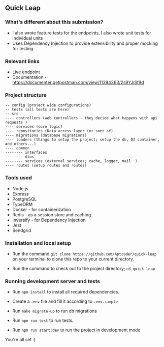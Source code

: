 ## Quick Leap

### What's different about this submission?

-   I also wrote feature tests for the endpoints, I also wrote unit tests for individual units
-   Uses Dependency Injection to provide extensibility and proper mocking for testing

### Relevant links

-   Live endpoint
-   Documentation - https://documenter.getpostman.com/view/11384363/2s9YJjSf9d

### Project structure

```
-- config (project wide configurations)
-- tests (all tests are here)
-- src
---- controllers (web controllers - they decide what happens with api requests )
---- services (core logic)
---- repositories (Data access layer (or sort of).
---- migrations (database migrations)
---- loaders (things to setup the project; setup the db, DI container, and others...)
---- common
-------- interfaces
-------- dtos
-------- services (external services; cache, logger, mail  )
---- routes (setup routes and routes)

```

### Tools used

-   Node.js
-   Express
-   PostgreSQL
-   TypeORM
-   Docker - for containerization
-   Redis - as a session store and caching
-   Inversify - for Dependency Injection
-   Jest
-   Sendgrid

### Installation and local setup

-   Run the command `git clone https://github.com/Aptcoder/quick-leap` on your terminal to clone this repo to your current directory.

-   Run the command to check out to the project directory; `cd quick-leap`

### Running development server and tests

-   Run `npm install` to install all required dependencies.

-   Create a `.env` file and fill it according to `.env.sample`

-   Run `make migrate-up` to run db migrations

-   Run `npm run test` to run tests.

-   Run `npm run start:dev` to run the project in development mode

You're all set :)
